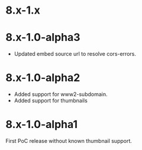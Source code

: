 # 8.x-1.x

# 8.x-1.0-alpha3
* Updated embed source url to resolve cors-errors.

# 8.x-1.0-alpha2
* Added support for www2-subdomain.
* Added support for thumbnails

# 8.x-1.0-alpha1
First PoC release without known thumbnail support. 
